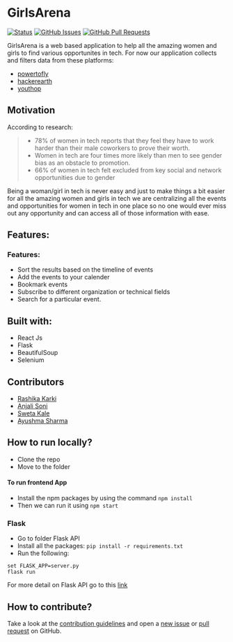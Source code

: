 # GirlsArena

[![Status](https://img.shields.io/badge/status-active-success.svg)]()
[![GitHub Issues](https://img.shields.io/github/issues/RashikaKarki/shehacks_team-001.svg)](https://github.com/RashikaKarki/SheHacks_Team-001/issues)
[![GitHub Pull Requests](https://img.shields.io/github/issues-pr/RashikaKarki/shehacks_team-001.svg)](https://github.com/RashikaKarki/SheHacks_Team-001/pulls)

GirlsArena is a web based application to help all the amazing women and girls to find various opportunites in tech. For now our application collects and filters data from these platforms:
- [powertofly](https://powertofly.com/events/)
- [hackerearth](https://www.hackerearth.com/challenges/?filters=competitive%2Chackathon%2Chiring%2Cuniversity)
- [youthop](https://www.youthop.com/browse)

## Motivation

According to research:

> - 78% of women in tech reports that they feel they have to work harder than their male coworkers to prove their worth. 
> - Women in tech are four times more likely than men to see gender bias as an obstacle to promotion.
> - 66% of women in tech felt excluded from key social and network opportunities due to gender

Being a woman/girl in tech is never easy and just to make things a bit easier for all the amazing women and girls in tech we are centralizing all the events and opportunities for women in tech in one place so no one would ever miss out any opportunity and can access all of those information with ease.

## Features: 

### Features: 
- Sort the results based on the timeline of events
- Add the events to your calender
- Bookmark events
- Subscribe to different organization or technical fields
- Search for a particular event.



## Built with:
- React Js
- Flask
- BeautifulSoup
- Selenium


## Contributors

- [Rashika Karki](https://github.com/RashikaKarki)
- [Anjali Soni](https://github.com/anjalisoni3655)
- [Sweta Kale](https://github.com/raibove)
- [Ayushma Sharma](https://github.com/ayushmasharma)

## How to run locally?

- Clone the repo
- Move to the folder

#### To run frontend App
- Install the npm packages by using the command `npm install`
- Then we can run it using `npm start`


### Flask
- Go to folder Flask API
- Install all the packages: `pip install -r requirements.txt`
- Run the following:
```python3
set FLASK_APP=server.py
flask run
```
For more detail on Flask API go to this [link](https://github.com/RashikaKarki/SheHacks_Team-001/blob/main/Flask%20API/README.md)


## How to contribute?

Take a look at the [contribution guidelines](https://github.com/RashikaKarki/SheHacks_Team-001/blob/main/Contribution.md) and open a [new issue](https://github.com/RashikaKarki/SheHacks_Team-001/issues) or [pull request](https://github.com/RashikaKarki/SheHacks_Team-001/pulls) on GitHub.
